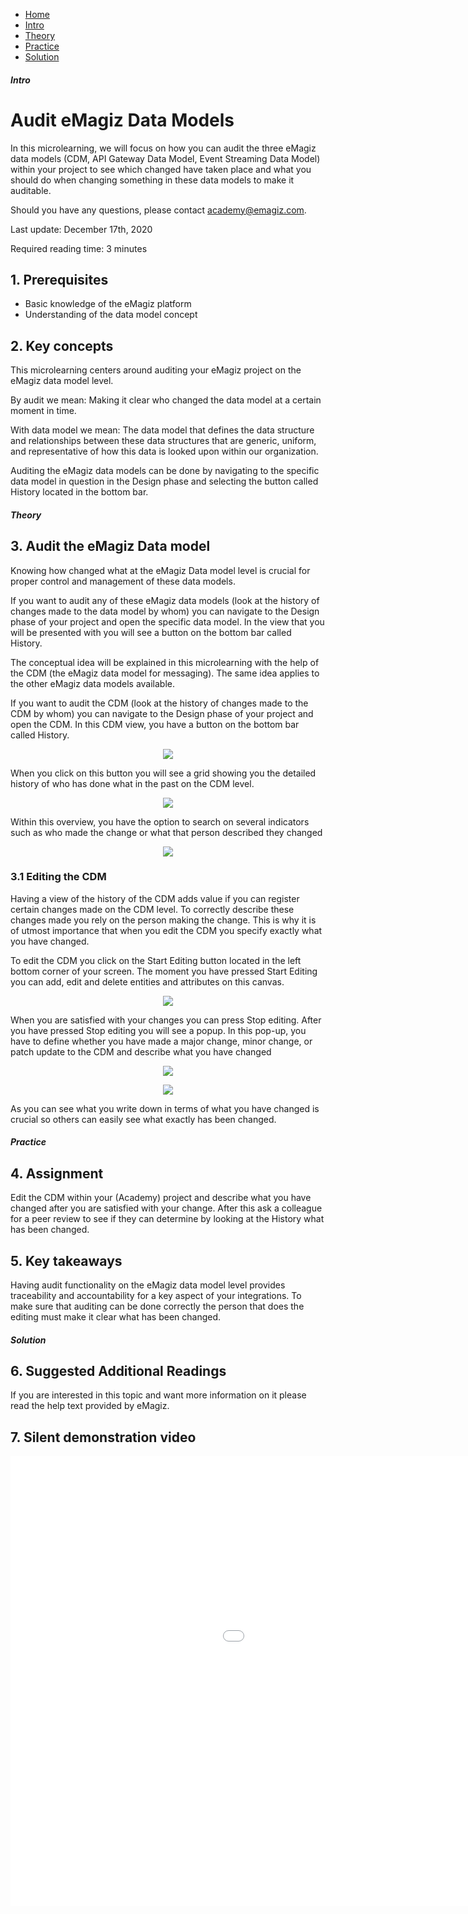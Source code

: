 <div class="ez-academy">
	<div class="ez-academy__body">
		<main class="micro-learning">
		<ul class="doc-nav">
			<li class="doc-nav__item"><a href="../../docs/microlearning/intermediate-defining-your-message-structures-index" class="doc-nav__link">Home</a></li>
			<li class="doc-nav__item"><a href="#intro" class="doc-nav__link">Intro</a></li>
			<li class="doc-nav__item"><a href="#theory" class="doc-nav__link">Theory</a></li>
			<li class="doc-nav__item"><a href="#practice" class="doc-nav__link">Practice</a></li>
			<li class="doc-nav__item"><a href="#solution" class="doc-nav__link">Solution</a></li>
		</ul>

<div class="doc">

##### Intro

# Audit eMagiz Data Models

In this microlearning, we will focus on how you can audit the three eMagiz data models (CDM, API Gateway Data Model, Event Streaming Data Model) 
within your project to see which changed have taken place and what you should do when changing something in these data models to make it auditable.

Should you have any questions, please contact academy@emagiz.com.

Last update: December 17th, 2020

Required reading time: 3 minutes

## 1. Prerequisites
- Basic knowledge of the eMagiz platform
- Understanding of the data model concept

## 2. Key concepts
This microlearning centers around auditing your eMagiz project on the eMagiz data model level.

By audit we mean: Making it clear who changed the data model at a certain moment in time.

With data model we mean: The data model that defines the data structure and relationships between these data structures that are generic, uniform, and representative of how this data is looked upon within our organization.

Auditing the eMagiz data models can be done by navigating to the specific data model in question in the Design phase and selecting the button called History located in the bottom bar.

##### Theory
  
## 3. Audit the eMagiz Data model

Knowing how changed what at the eMagiz Data model level is crucial for proper control and management of these data models.

If you want to audit any of these eMagiz data models (look at the history of changes made to the data model by whom) you can navigate to the Design phase of your project and open the specific data model.
In the view that you will be presented with you will see a button on the bottom bar called History.

The conceptual idea will be explained in this microlearning with the help of the CDM (the eMagiz data model for messaging). The same idea applies to the other eMagiz data models available.

If you want to audit the CDM (look at the history of changes made to the CDM by whom) you can navigate to the Design phase of your project and open the CDM. 
In this CDM view, you have a button on the bottom bar called History.

<p align="center"><img src="../../img/microlearning/intermediate-defining-your-message-structures-audit-emagiz-data-models--accessing-history-overview.png"></p>

When you click on this button you will see a grid showing you the detailed history of who has done what in the past on the CDM level.

<p align="center"><img src="../../img/microlearning/intermediate-defining-your-message-structures-audit-emagiz-data-models--showing-history-overview.png"></p>

Within this overview, you have the option to search on several indicators such as who made the change or what that person described they changed 

<p align="center"><img src="../../img/microlearning/intermediate-defining-your-message-structures-audit-emagiz-data-models--search-history-overview.png"></p>

### 3.1 Editing the CDM

Having a view of the history of the CDM adds value if you can register certain changes made on the CDM level. 
To correctly describe these changes made you rely on the person making the change. This is why it is of utmost importance that when you edit the CDM
you specify exactly what you have changed.

To edit the CDM you click on the Start Editing button located in the left bottom corner of your screen. 
The moment you have pressed Start Editing you can add, edit and delete entities and attributes on this canvas.

<p align="center"><img src="../../img/microlearning/intermediate-defining-your-message-structures-audit-emagiz-data-models--edit-mode-cdm.png"></p>

When you are satisfied with your changes you can press Stop editing. After you have pressed Stop editing you will see a popup.
In this pop-up, you have to define whether you have made a major change, minor change, or patch update to the CDM and describe what you have changed

<p align="center"><img src="../../img/microlearning/intermediate-defining-your-message-structures-audit-emagiz-data-models--new-version-popup.png"></p>

<p align="center"><img src="../../img/microlearning/intermediate-defining-your-message-structures-audit-emagiz-data-models--new-version-popup-filled-in.png"></p>

As you can see what you write down in terms of what you have changed is crucial so others can easily see what exactly has been changed.

##### Practice

## 4. Assignment

Edit the CDM within your (Academy) project and describe what you have changed after you are satisfied with your change. 
After this ask a colleague for a peer review to see if they can determine by looking at the History what has been changed.

## 5. Key takeaways

Having audit functionality on the eMagiz data model level provides traceability and accountability for a key aspect of your integrations.
To make sure that auditing can be done correctly the person that does the editing must make it clear what has been changed.

##### Solution

## 6. Suggested Additional Readings

If you are interested in this topic and want more information on it please read the help text provided by eMagiz.

## 7. Silent demonstration video

<iframe width="1280" height="720" src="../../vid/microlearning/intermediate-defining-your-message-structures-audit-emagiz-data-models.mp4" frameborder="0" allow="accelerometer; autoplay; clipboard-write; encrypted-media; gyroscope; picture-in-picture" allowfullscreen></iframe>

</div>
</main>
</div>
</div>